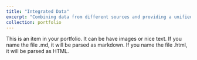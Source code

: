 ```yaml
---
title: "Integrated Data"
excerpt: "Combining data from different sources and providing a unified view.<br/><img src='/images/_101/.png'>"
collection: portfolio
---
```


This is an item in your portfolio. It can be have images or nice text. If you name the file .md, it will be parsed as markdown. If you name the file .html, it will be parsed as HTML. 
